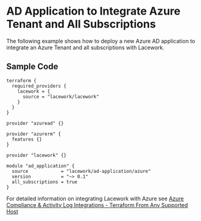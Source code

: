 # AD Application to Integrate Azure Tenant and All Subscriptions

The following example shows how to deploy a new Azure AD application to integrate an Azure Tenant and all subscriptions with Lacework.

## Sample Code

```hcl
terraform {
  required_providers {
    lacework = {
      source = "lacework/lacework"
    }
  }
}

provider "azuread" {}

provider "azurerm" {
  features {}
}

provider "lacework" {}

module "ad_application" {
  source            = "lacework/ad-application/azure"
  version           = "~> 0.1"
  all_subscriptions = true
}
```

For detailed information on integrating Lacework with Azure see [Azure Compliance & Activity Log Integrations - Terraform From Any Supported Host](https://support.lacework.com/hc/en-us/articles/360058966313-Azure-Compliance-Activity-Log-Integrations-Terraform-From-Any-Supported-Host)
